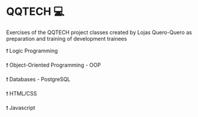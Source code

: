# QQTECH 💻

Exercises of the QQTECH project classes created by Lojas Quero-Quero as preparation and training of development trainees

❗ Logic Programming 

❗ Object-Oriented Programming - OOP

❗ Databases - PostgreSQL

❗ HTML/CSS

❗ Javascript
